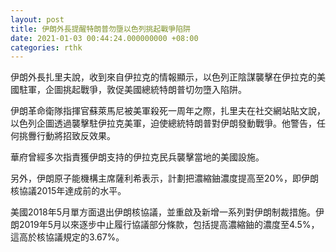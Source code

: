 ```yaml
---
layout: post
title: 伊朗外長提醒特朗普勿墮以色列挑起戰爭陷阱
date: 2021-01-03 00:44:24.000000000 +08:00
categories: rthk
---
```


伊朗外長扎里夫說，收到來自伊拉克的情報顯示，以色列正陰謀襲擊在伊拉克的美國駐軍，企圖挑起戰爭，敦促美國總統特朗普切勿墮入陷阱。

伊朗革命衛隊指揮官蘇萊馬尼被美軍殺死一周年之際，扎里夫在社交網站貼文說，以色列企圖透過襲擊駐伊拉克美軍，迫使總統特朗普對伊朗發動戰爭。他警告，任何挑釁行動將招致反效果。

華府曾經多次指責獲伊朗支持的伊拉克民兵襲擊當地的美國設施。

另外，伊朗原子能機構主席薩利希表示，計劃把濃縮鈾濃度提高至20%，即伊朗核協議2015年達成前的水平。

美國2018年5月單方面退出伊朗核協議，並重啟及新增一系列對伊朗制裁措施。伊朗2019年5月以來逐步中止履行協議部分條款，包括提高濃縮鈾的濃度至4.5%，這高於核協議規定的3.67%。
　　
